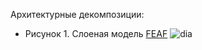 Архитектурные декомпозиции:
- Рисунок 1. Слоеная модель [FEAF](https://bit.samag.ru/archive/article/1835)
![dia](https://bit.samag.ru/uploads/articles/2017/03/40_44_IT_Processes_Architecture/image001.gif)
